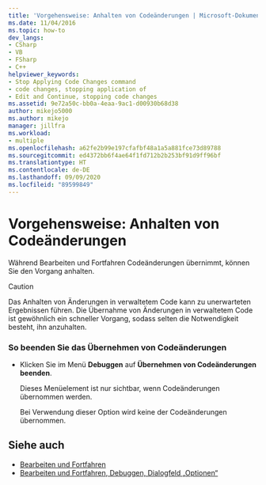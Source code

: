 ```yaml
---
title: 'Vorgehensweise: Anhalten von Codeänderungen | Microsoft-Dokumentation'
ms.date: 11/04/2016
ms.topic: how-to
dev_langs:
- CSharp
- VB
- FSharp
- C++
helpviewer_keywords:
- Stop Applying Code Changes command
- code changes, stopping application of
- Edit and Continue, stopping code changes
ms.assetid: 9e72a50c-bb0a-4eaa-9ac1-d00930b68d38
author: mikejo5000
ms.author: mikejo
manager: jillfra
ms.workload:
- multiple
ms.openlocfilehash: a62fe2b99e197cfafbf48a1a5a881fce73d89788
ms.sourcegitcommit: ed4372bb6f4ae64f1fd712b2b253bf91d9ff96bf
ms.translationtype: HT
ms.contentlocale: de-DE
ms.lasthandoff: 09/09/2020
ms.locfileid: "89599849"
---
```

# <a name="how-to-stop-code-changes"></a>Vorgehensweise: Anhalten von Codeänderungen
Während Bearbeiten und Fortfahren Codeänderungen übernimmt, können Sie den Vorgang anhalten.

> [!CAUTION]
> Das Anhalten von Änderungen in verwaltetem Code kann zu unerwarteten Ergebnissen führen. Die Übernahme von Änderungen in verwaltetem Code ist gewöhnlich ein schneller Vorgang, sodass selten die Notwendigkeit besteht, ihn anzuhalten.

### <a name="to-stop-applying-code-changes"></a>So beenden Sie das Übernehmen von Codeänderungen

- Klicken Sie im Menü **Debuggen** auf **Übernehmen von Codeänderungen beenden**.

  Dieses Menüelement ist nur sichtbar, wenn Codeänderungen übernommen werden.

  Bei Verwendung dieser Option wird keine der Codeänderungen übernommen.

## <a name="see-also"></a>Siehe auch
- [Bearbeiten und Fortfahren](../debugger/edit-and-continue.md)
- [Bearbeiten und Fortfahren, Debuggen, Dialogfeld „Optionen“](./edit-and-continue.md)